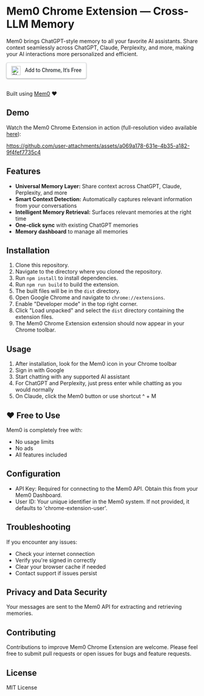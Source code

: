 # Mem0 Chrome Extension — Cross-LLM Memory

Mem0 brings ChatGPT-style memory to all your favorite AI assistants. Share context seamlessly across ChatGPT, Claude, Perplexity, and more, making your AI interactions more personalized and efficient.

<a href="https://chromewebstore.google.com/detail/claude-memory/onihkkbipkfeijkadecaafbgagkhglop?hl=en-GB&utm_source=ext_sidebar" style="display: inline-block; padding: 8px 12px; background-color: white; color: #3c4043; text-decoration: none; font-family: 'Roboto', Arial, sans-serif; font-size: 14px; font-weight: 500; border-radius: 4px; border: 1px solid #dadce0; box-shadow: 0 1px 2px rgba(60,64,67,0.3), 0 1px 3px 1px rgba(60,64,67,0.15);">
  <img src="https://www.google.com/chrome/static/images/chrome-logo.svg" alt="Chrome logo" style="height: 24px; vertical-align: middle; margin-right: 8px;">
  Add to Chrome, It's Free
</a>
<br>
<br>

Built using [Mem0](https://www.mem0.ai) ❤️


## Demo

Watch the Mem0 Chrome Extension in action (full-resolution video available [here](https://www.youtube.com/watch?v=cByzXztn-YY)):

https://github.com/user-attachments/assets/a069a178-631e-4b35-a182-9f4fef7735c4


## Features

- **Universal Memory Layer:** Share context across ChatGPT, Claude, Perplexity, and more
- **Smart Context Detection:** Automatically captures relevant information from your conversations
- **Intelligent Memory Retrieval:** Surfaces relevant memories at the right time
- **One-click sync** with existing ChatGPT memories
- **Memory dashboard** to manage all memories

## Installation

1. Clone this repository.
2. Navigate to the directory where you cloned the repository.
3. Run `npm install` to install dependencies.
4. Run `npm run build` to build the extension.
5. The built files will be in the `dist` directory.
6. Open Google Chrome and navigate to `chrome://extensions`.
7. Enable "Developer mode" in the top right corner.
8. Click "Load unpacked" and select the `dist` directory containing the extension files.
9. The Mem0 Chrome Extension extension should now appear in your Chrome toolbar.


## Usage

1. After installation, look for the Mem0 icon in your Chrome toolbar
2. Sign in with Google
3. Start chatting with any supported AI assistant
4. For ChatGPT and Perplexity, just press enter while chatting as you would normally
5. On Claude, click the Mem0 button or use shortcut ^ + M

## ❤️ Free to Use

Mem0 is completely free with:

- No usage limits
- No ads
- All features included

## Configuration

- API Key: Required for connecting to the Mem0 API. Obtain this from your Mem0 Dashboard.
- User ID: Your unique identifier in the Mem0 system. If not provided, it defaults to 'chrome-extension-user'.

## Troubleshooting

If you encounter any issues:

- Check your internet connection
- Verify you're signed in correctly
- Clear your browser cache if needed
- Contact support if issues persist

## Privacy and Data Security

Your messages are sent to the Mem0 API for extracting and retrieving memories.

## Contributing

Contributions to improve Mem0 Chrome Extension are welcome. Please feel free to submit pull requests or open issues for bugs and feature requests.

## License
MIT License
